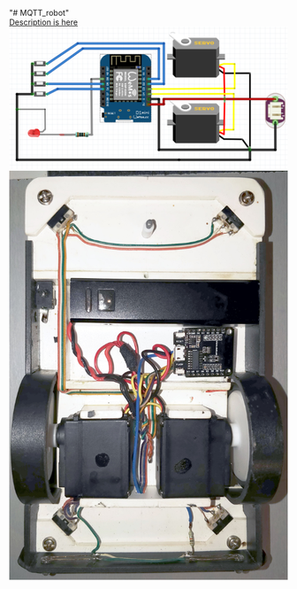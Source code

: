 "# MQTT_robot"  
[Description is here](https://medium.com/@eziosoft/simple-robot-control-and-navigation-based-on-aruco-markers-part-1-66a825f326f4)
![connections](connections.png)
![robot](robot.jpg)
